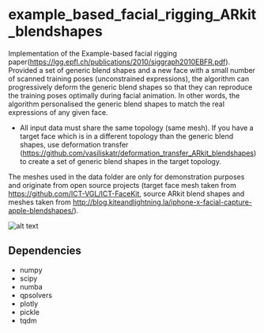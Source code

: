 # example_based_facial_rigging_ARkit_blendshapes


Implementation of the Example-based facial rigging paper(https://lgg.epfl.ch/publications/2010/siggraph2010EBFR.pdf).
Provided a set of generic blend shapes and a new face with a small number of scanned training poses (unconstrained expressions), the algorithm can progressively deform the generic blend shapes so that they can reproduce the training poses optimally during facial animation. In other words, the algorithm personalised the generic blend shapes to match the real expressions of any given face.   


* All input data must share the same topology (same mesh). If you have a target face which is in a different topology than the generic blend shapes, use deformation transfer (https://github.com/vasiliskatr/deformation_transfer_ARkit_blendshapes) to create a set of generic blend shapes in the target topology.

The meshes used in the data folder are only for demonstration purposes and originate from open source projects (target face mesh taken from https://github.com/ICT-VGL/ICT-FaceKit, source ARkit blend shapes and meshes taken from http://blog.kiteandlightning.la/iphone-x-facial-capture-apple-blendshapes/).


![alt text](https://github.com/vasiliskatr/example_based_facial_rigging_ARkit_blendshapes/blob/main/images/ebr_flow.png?raw=true)


## Dependencies
* numpy
* scipy
* numba
* qpsolvers
* plotly
* pickle
* tqdm
